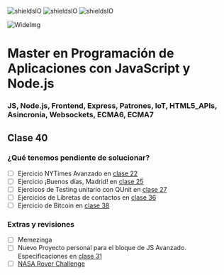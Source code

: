 ![shieldsIO](https://img.shields.io/github/issues/Fictizia/Master-en-programacion-de-aplicaciones-con-JavaScript-y-Node.js_ed1.svg)
![shieldsIO](https://img.shields.io/github/forks/Fictizia/Master-en-programacion-de-aplicaciones-con-JavaScript-y-Node.js_ed1.svg)
![shieldsIO](https://img.shields.io/github/stars/Fictizia/Master-en-programacion-de-aplicaciones-con-JavaScript-y-Node.js_ed1.svg)

![WideImg](http://fictizia.com/img/github/Fictizia-plan-estudios-github.jpg)

# Master en Programación de Aplicaciones con JavaScript y Node.js
### JS, Node.js, Frontend, Express, Patrones, IoT, HTML5_APIs, Asincronía, Websockets, ECMA6, ECMA7



## Clase 40

### ¿Qué tenemos pendiente de solucionar?

- [ ] Ejercicio NYTimes Avanzado en [clase 22](https://github.com/Fictizia/Master-en-programacion-de-aplicaciones-con-JavaScript-y-Node.js_ed1/blob/master/teoria/dia22.md)
- [ ] Ejercicio ¡Buenos días, Madrid! en [clase 25](https://github.com/Fictizia/Master-en-programacion-de-aplicaciones-con-JavaScript-y-Node.js_ed1/blob/master/teoria/dia25.md)
- [ ] Ejercicos de Testing unitario con QUnit en [clase 27](https://github.com/Fictizia/Master-en-programacion-de-aplicaciones-con-JavaScript-y-Node.js_ed1/blob/master/teoria/dia27.md)
- [ ] Ejercicios de Libretas de contactos en [clase 36](https://github.com/Fictizia/Master-en-programacion-de-aplicaciones-con-JavaScript-y-Node.js_ed1/blob/master/teoria/dia36.md)
- [ ] Ejercicio de Bitcoin en [clase 38](https://github.com/Fictizia/Master-en-programacion-de-aplicaciones-con-JavaScript-y-Node.js_ed1/blob/master/teoria/dia38.md)

### Extras y revisiones
- [ ] Memezinga
- [ ] Nuevo Proyecto personal para el bloque de JS Avanzado. Especificaciones en [clase 31](https://github.com/Fictizia/Master-en-programacion-de-aplicaciones-con-JavaScript-y-Node.js_ed1/blob/master/teoria/dia31.md#nuevo-proyecto-personal)
- [ ] [NASA Rover Challenge](https://github.com/Fictizia/Master-en-programacion-de-aplicaciones-con-JavaScript-y-Node.js_ed1/issues/49)
